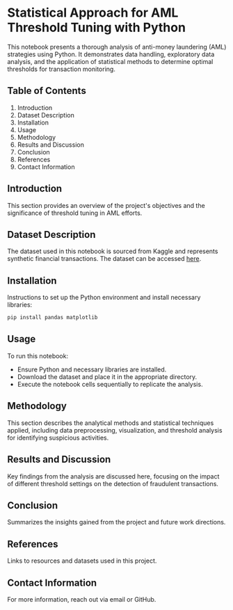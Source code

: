 
# Statistical Approach for AML Threshold Tuning with Python

This notebook presents a thorough analysis of anti-money laundering (AML) strategies using Python. It demonstrates data handling, exploratory data analysis, and the application of statistical methods to determine optimal thresholds for transaction monitoring.

## Table of Contents
1. Introduction
2. Dataset Description
3. Installation
4. Usage
5. Methodology
6. Results and Discussion
7. Conclusion
8. References
9. Contact Information

## Introduction
This section provides an overview of the project's objectives and the significance of threshold tuning in AML efforts.

## Dataset Description
The dataset used in this notebook is sourced from Kaggle and represents synthetic financial transactions. The dataset can be accessed [here](https://www.kaggle.com/datasets/anshankul/ibm-amlsim-example-dataset).

## Installation
Instructions to set up the Python environment and install necessary libraries:
```bash
pip install pandas matplotlib
```

## Usage
To run this notebook:
- Ensure Python and necessary libraries are installed.
- Download the dataset and place it in the appropriate directory.
- Execute the notebook cells sequentially to replicate the analysis.

## Methodology
This section describes the analytical methods and statistical techniques applied, including data preprocessing, visualization, and threshold analysis for identifying suspicious activities.

## Results and Discussion
Key findings from the analysis are discussed here, focusing on the impact of different threshold settings on the detection of fraudulent transactions.

## Conclusion
Summarizes the insights gained from the project and future work directions.

## References
Links to resources and datasets used in this project.

## Contact Information
For more information, reach out via email or GitHub.
